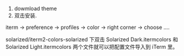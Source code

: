 


1. dowmload theme
2. 双击安装. 

iterm → preference → profiles → color → right corner → choose ….


solarized/iterm2-colors-solarized 下双击 Solarized Dark.itermcolors 和 Solarized Light.itermcolors 两个文件就可以把配置文件导入到 iTerm 里。
